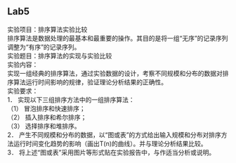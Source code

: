 ## Lab5   

实验项目：排序算法实验比较   
排序算法是数据处理的最基本和最重要的操作。其目的是将一组“无序”的记录序列调整为“有序”的记录序列。   
实验题目：排序算法的实现与实验比较   
实验内容：   
    实现一组经典的排序算法，通过实验数据的设计，考察不同规模和分布的数据对排序算法运行时间影响的规律，验证理论分析结果的正确性。   
实验要求：   
1．	实现以下三组排序方法中的一组排序算法：    
（1）	冒泡排序和快速排序；   
（2）	插入排序和希尔排序；   
（3）	选择排序和堆排序。   
2．	产生不同规模和分布的数据，以“图或表”的方式给出输入规模和分布对排序方法运行时间变化趋势的影响（画出T(n)的曲线）。并与理论分析结果比较。   
3．	将上述“图或表”采用图片等形式贴在实验报告中，与作适当分析或说明。   
